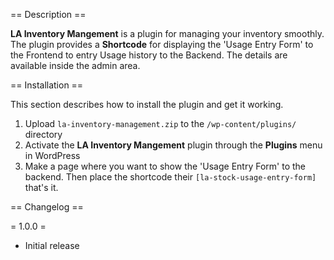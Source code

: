 == Description ==

**LA Inventory Mangement** is a plugin for managing your inventory smoothly. The plugin provides a **Shortcode** for displaying the 'Usage Entry Form' to the Frontend to entry Usage history to the Backend. The details are available inside the admin area.

== Installation ==

This section describes how to install the plugin and get it working.

1. Upload `la-inventory-management.zip` to the `/wp-content/plugins/` directory
2. Activate the **LA Inventory Mangement** plugin through the **Plugins** menu in WordPress
3. Make a page where you want to show the 'Usage Entry Form' to the backend. Then place the shortcode their `[la-stock-usage-entry-form]` that's it.


== Changelog ==

= 1.0.0 =
* Initial release
